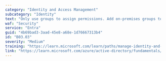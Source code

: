 ```yaml
---
category: "Identity and Access Management"
subcategory: "Identity"
text: "Only use groups to assign permissions. Add on-premises groups to the Entra ID only group if a group management system is already in place."
waf: "Security"
service: "Entra"
guid: "4b69bad3-3aad-45e8-a68e-1d76667313b4"
id: "B03.03"
severity: "Medium"
training: "https://learn.microsoft.com/learn/paths/manage-identity-and-access/"
link: "https://learn.microsoft.com/azure/active-directory/fundamentals/active-directory-groups-create-azure-portal"
---
```

